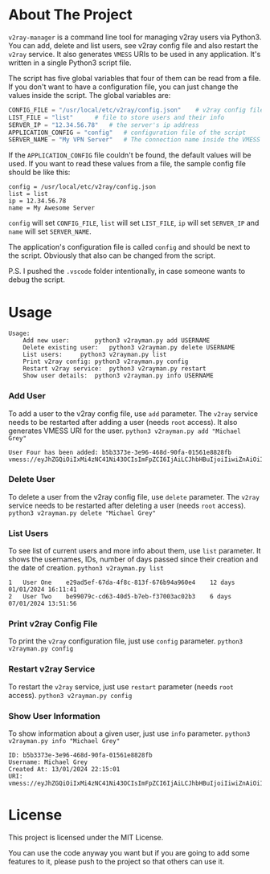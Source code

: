 # About The Project
`v2ray-manager` is a command line tool for managing v2ray users via Python3. You can add, delete and list users, see v2ray config file and also restart the `v2ray` service. It also generates `VMESS` URIs to be used in any application. It's written in a single Python3 script file.

The script has five global variables that four of them can be read from a file. If you don't want to have a configuration file, you can just change the values inside the script. The global variables are:
```python
CONFIG_FILE = "/usr/local/etc/v2ray/config.json"	# v2ray config file
LIST_FILE = "list"		# file to store users and their info
SERVER_IP = "12.34.56.78"	# the server's ip address
APPLICATION_CONFIG = "config"	# configuration file of the script
SERVER_NAME = "My VPN Server"	# The connection name inside the VMESS URI
```
If the `APPLICATION_CONFIG` file couldn't be found, the default values will be used. If you want to read these values from a file, the sample config file should be like this:
```
config = /usr/local/etc/v2ray/config.json
list = list
ip = 12.34.56.78
name = My Awesome Server
```
`config` will set `CONFIG_FILE`, `list` will set `LIST_FILE`, `ip` will set `SERVER_IP` and `name` will set `SERVER_NAME`.

The application's configuration file is called `config` and should be next to the script. Obviously that also can be changed from the script.

P.S. I pushed the `.vscode` folder intentionally, in case someone wants to debug the script.

# Usage
```
Usage:
	Add new user:		python3 v2rayman.py add USERNAME
	Delete existing user:	python3 v2rayman.py delete USERNAME
	List users:		python3 v2rayman.py list
	Print v2ray config:	python3 v2rayman.py config
	Restart v2ray service:	python3 v2rayman.py restart
	Show user details:	python3 v2rayman.py info USERNAME
```

### Add User
To add a user to the v2ray config file, use `add` parameter. The `v2ray` service needs to be restarted after adding a user (needs `root` access). It also generates VMESS URI for the user.
`python3 v2rayman.py add "Michael Grey"`
```
User Four has been added: b5b3373e-3e96-468d-90fa-01561e8828fb
vmess://eyJhZGQiOiIxMi4zNC41Ni43OCIsImFpZCI6IjAiLCJhbHBuIjoiIiwiZnAiOiIiLCJob3N0IjoiIiwiaWQiOiJiNWIzMzczZS0zZTk2LTQ2OGQtOTBmYS0wMTU2MWU4ODI4ZmIiLCJuZXQiOiJ0Y3AiLCJwYXRoIjoiIiwicG9ydCI6IjIyMCIsInBzIjoiTXkgQXdlc29tZSBTZXJ2ZXIgKFVzZXIgRm91cikiLCJzY3kiOiJjaGFjaGEyMC1wb2x5MTMwNSIsInNuaSI6IiIsInRscyI6IiIsInR5cGUiOiJub25lIiwidiI6IjIifQ==
```

### Delete User
To delete a user from the v2ray config file, use `delete` parameter. The `v2ray` service needs to be restarted after deleting a user (needs `root` access).
`python3 v2rayman.py delete "Michael Grey"`

### List Users
To see list of current users and more info about them, use `list` parameter. It shows the usernames, IDs, number of days passed since their creation and the date of creation.
`python3 v2rayman.py list`
```
1	User One	e29ad5ef-67da-4f8c-813f-676b94a960e4	12 days	01/01/2024 16:11:41
2	User Two	be99079c-cd63-40d5-b7eb-f37003ac02b3	6 days	07/01/2024 13:51:56
```

### Print v2ray Config File
To print the `v2ray` configuration file, just use `config` parameter.
`python3 v2rayman.py config`

### Restart v2ray Service
To restart the `v2ray` service, just use `restart` parameter (needs `root` access).
`python3 v2rayman.py config`

### Show User Information
To show information about a given user, just use `info` parameter.
`python3 v2rayman.py info "Michael Grey"`
```
ID: b5b3373e-3e96-468d-90fa-01561e8828fb
Username: Michael Grey
Created At: 13/01/2024 22:15:01
URI: vmess://eyJhZGQiOiIxMi4zNC41Ni43OCIsImFpZCI6IjAiLCJhbHBuIjoiIiwiZnAiOiIiLCJob3N0IjoiIiwiaWQiOiJiNWIzMzczZS0zZTk2LTQ2OGQtOTBmYS0wMTU2MWU4ODI4ZmIiLCJuZXQiOiJ0Y3AiLCJwYXRoIjoiIiwicG9ydCI6IjIyMCIsInBzIjoiTXkgQXdlc29tZSBTZXJ2ZXIgKFVzZXIgRm91cikiLCJzY3kiOiJjaGFjaGEyMC1wb2x5MTMwNSIsInNuaSI6IiIsInRscyI6IiIsInR5cGUiOiJub25lIiwidiI6IjIifQ==
```

# License
This project is licensed under the MIT License.

You can use the code anyway you want but if you are going to add some features to it, please push to the project so that others can use it.



